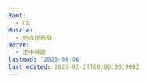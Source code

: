 ```yaml
---
Root:
  - C8
Muscle:
  - 他の屈筋群
Nerve:
  - 正中神経
lastmod: '2025-04-06'
last_edited: 2025-02-27T00:00:00.000Z
---
```



